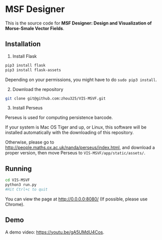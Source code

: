 
# MSF Designer

This is the source code for **MSF Designer: Design and Visualization of Morse-Smale Vector Fields**.

## Installation

1. Install Flask
```bash
pip3 install flask
pip3 install flask-assets
```

Depending on your permissions, you might have to do `sudo pip3 install`.

2. Download the repository

```bash
git clone git@github.com:zhou325/VIS-MSVF.git
```

3. Install Perseus

Perseus is used for computing persistence barcode.

If your system is Mac OS Tiger and up, or Linux, this software will be installed automatically with the downloading of this repository.

Otherwise, please go to http://people.maths.ox.ac.uk/nanda/perseus/index.html, and download a proper version, then move Perseus to `VIS-MSVF/app/static/assets/`.

## Running

```bash
cd VIS-MSVF
python3 run.py
#Hit Ctrl+c to quit
```

You can view the page at http://0.0.0.0:8080/ (If possible, please use Chrome).

## Demo

A demo video: https://youtu.be/gA5UMdU4Cos.
